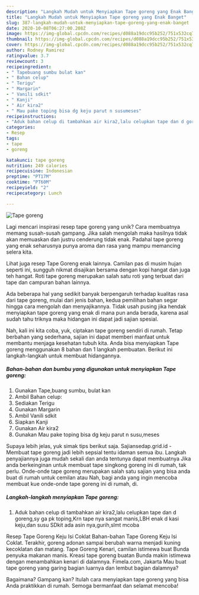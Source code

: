 ```yaml
---
description: "Langkah Mudah untuk Menyiapkan Tape goreng yang Enak Banget"
title: "Langkah Mudah untuk Menyiapkan Tape goreng yang Enak Banget"
slug: 387-langkah-mudah-untuk-menyiapkan-tape-goreng-yang-enak-banget
date: 2020-10-08T06:27:00.208Z
image: https://img-global.cpcdn.com/recipes/d088a19dcc95b252/751x532cq70/tape-goreng-foto-resep-utama.jpg
thumbnail: https://img-global.cpcdn.com/recipes/d088a19dcc95b252/751x532cq70/tape-goreng-foto-resep-utama.jpg
cover: https://img-global.cpcdn.com/recipes/d088a19dcc95b252/751x532cq70/tape-goreng-foto-resep-utama.jpg
author: Rodney Ramirez
ratingvalue: 3.7
reviewcount: 3
recipeingredient:
- " Tapebuang sumbu bulat kan"
- " Bahan celup"
- " Terigu"
- " Margarin"
- " Vanili sdkit"
- " Kanji"
- " Air kira2"
- " Mau pake toping bisa dg keju parut n susumeses"
recipeinstructions:
- "Aduk bahan celup di tambahkan air kira2,lalu celupkan tape dan d goreng,sy ga pk toping,Krn tape nya sangat manis,LBH enak d kasi keju,dan susu SDkit ada asin nya,gurih,slmt mcoba"
categories:
- Resep
tags:
- tape
- goreng

katakunci: tape goreng 
nutrition: 249 calories
recipecuisine: Indonesian
preptime: "PT17M"
cooktime: "PT60M"
recipeyield: "2"
recipecategory: Lunch

---
```



![Tape goreng](https://img-global.cpcdn.com/recipes/d088a19dcc95b252/751x532cq70/tape-goreng-foto-resep-utama.jpg)

Lagi mencari inspirasi resep tape goreng yang unik? Cara membuatnya memang susah-susah gampang. Jika salah mengolah maka hasilnya tidak akan memuaskan dan justru cenderung tidak enak. Padahal tape goreng yang enak seharusnya punya aroma dan rasa yang mampu memancing selera kita.

Lihat juga resep Tape Goreng enak lainnya. Camilan pas di musim hujan seperti ini, sungguh nikmat disajikan bersama dengan kopi hangat dan juga teh hangat. Roti tape goreng merupakan salah satu roti yang terbuat dari tape dan campuran bahan lainnya.

Ada beberapa hal yang sedikit banyak berpengaruh terhadap kualitas rasa dari tape goreng, mulai dari jenis bahan, kedua pemilihan bahan segar hingga cara mengolah dan menyajikannya. Tidak usah pusing jika hendak menyiapkan tape goreng yang enak di mana pun anda berada, karena asal sudah tahu triknya maka hidangan ini dapat jadi sajian spesial.


Nah, kali ini kita coba, yuk, ciptakan tape goreng sendiri di rumah. Tetap berbahan yang sederhana, sajian ini dapat memberi manfaat untuk membantu menjaga kesehatan tubuh kita. Anda bisa menyiapkan Tape goreng menggunakan 8 bahan dan 1 langkah pembuatan. Berikut ini langkah-langkah untuk membuat hidangannya.

<!--inarticleads1-->

##### Bahan-bahan dan bumbu yang digunakan untuk menyiapkan Tape goreng:

1. Gunakan  Tape,buang sumbu, bulat kan
1. Ambil  Bahan celup:
1. Sediakan  Terigu
1. Gunakan  Margarin
1. Ambil  Vanili sdkit
1. Siapkan  Kanji
1. Gunakan  Air kira2
1. Gunakan  Mau pake toping bisa dg keju parut n susu,meses


Supaya lebih jelas, yuk simak tips berikut saja. Sajiansedap.grid.id - Membuat tape goreng jadi lebih sepsial tentu idaman semua ibu. Langkah penyajiannya juga mudah sekali dan anda tentunya dapat membuatnya Jika anda berkeinginan untuk membuat tape singkong goreng ini di rumah, tak perlu. Onde-onde tape goreng merupakan salah satu sajian yang bisa anda buat di rumah untuk cemilan atau Nah, bagi anda yang ingin mencoba membuat kue onde-onde tape goreng ini di rumah, di. 

<!--inarticleads2-->

##### Langkah-langkah menyiapkan Tape goreng:

1. Aduk bahan celup di tambahkan air kira2,lalu celupkan tape dan d goreng,sy ga pk toping,Krn tape nya sangat manis,LBH enak d kasi keju,dan susu SDkit ada asin nya,gurih,slmt mcoba


Resep Tape Goreng Keju Isi Coklat Bahan-bahan Tape Goreng Keju Isi Coklat. Terakhir, goreng adonan sampai berubah warna menjadi kuning kecoklatan dan matang. Tape Goreng Kenari, camilan istimewa buat Bunda penyuka makanan manis. Kreasi tape goreng buatan Bunda makin istimewa dengan menambahkan kenari di dalamnya. Fimela.com, Jakarta Mau buat tape goreng yang garing bagian luarnya dan lembut bagian dalamnya? 

Bagaimana? Gampang kan? Itulah cara menyiapkan tape goreng yang bisa Anda praktikkan di rumah. Semoga bermanfaat dan selamat mencoba!
